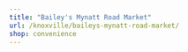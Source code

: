 ```yaml
---
title: "Bailey's Mynatt Road Market"
url: /knoxville/baileys-mynatt-road-market/
shop: convenience
---
```

